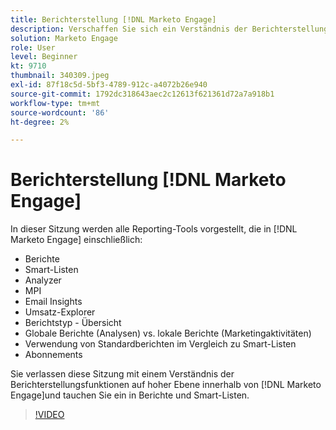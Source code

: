 ```yaml
---
title: Berichterstellung [!DNL Marketo Engage]
description: Verschaffen Sie sich ein Verständnis der Berichterstellungsfunktionen auf hoher Ebene innerhalb von [!DNL Marketo Engage]und tauchen Sie ein in Berichte und Smart-Listen.
solution: Marketo Engage
role: User
level: Beginner
kt: 9710
thumbnail: 340309.jpeg
exl-id: 87f18c5d-5bf3-4789-912c-a4072b26e940
source-git-commit: 1792dc318643aec2c12613f621361d72a7a918b1
workflow-type: tm+mt
source-wordcount: '86'
ht-degree: 2%

---
```


# Berichterstellung [!DNL Marketo Engage]

In dieser Sitzung werden alle Reporting-Tools vorgestellt, die in [!DNL Marketo Engage] einschließlich:

* Berichte
* Smart-Listen
* Analyzer
* MPI
* Email Insights
* Umsatz-Explorer
* Berichtstyp - Übersicht
* Globale Berichte (Analysen) vs. lokale Berichte (Marketingaktivitäten)
* Verwendung von Standardberichten im Vergleich zu Smart-Listen
* Abonnements

Sie verlassen diese Sitzung mit einem Verständnis der Berichterstellungsfunktionen auf hoher Ebene innerhalb von [!DNL Marketo Engage]und tauchen Sie ein in Berichte und Smart-Listen.

>[!VIDEO](https://video.tv.adobe.com/v/340309/?quality=12&learn=on)
